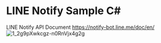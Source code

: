 # LINE Notify Sample C#

LINE Notify API Document
https://notify-bot.line.me/doc/en/
![1_2g9pXwkcgz-n0RnVjx4g2g](https://user-images.githubusercontent.com/26280053/137830483-b8a6b1af-eb3f-4de7-8322-bfc49c96ebef.png)
